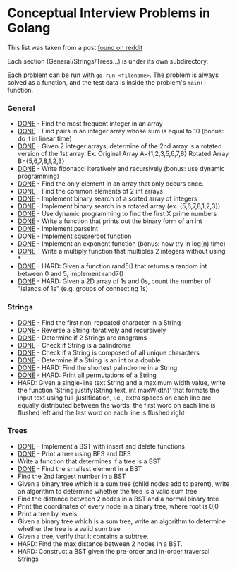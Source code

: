 # Conceptual Interview Problems in Golang
This list was taken from a post [found on reddit](https://www.reddit.com/r/cscareerquestions/comments/20ahfq/heres_a_pretty_big_list_of_programming_interview/?st=j8dc7k2e&sh=11599122)

Each section (General/Strings/Trees...) is under its own subdirectory.

Each problem can be run with `go run <filename>`. The problem is always solved
as a function, and the test data is inside the problem's `main()` function.

### General
 - [DONE](https://github.com/devedge/GolangPractice/blob/master/ConceptualInterviewProblems/General/mostfreqint.go) - Find the most frequent integer in an array
 - [DONE](https://github.com/devedge/GolangPractice/blob/master/ConceptualInterviewProblems/General/sum10.go) - Find pairs in an integer array whose sum is equal to 10 (bonus: do it in linear time)
 - [DONE](https://github.com/devedge/GolangPractice/blob/master/ConceptualInterviewProblems/General/rotatedarrays.go) - Given 2 integer arrays, determine of the 2nd array is a rotated version of the 1st array. Ex. Original Array A={1,2,3,5,6,7,8} Rotated Array B={5,6,7,8,1,2,3}
 - [DONE](https://github.com/devedge/GolangPractice/blob/master/ConceptualInterviewProblems/General/fibonacci.go) - Write fibonacci iteratively and recursively (bonus: use dynamic programming)
 - [DONE](https://github.com/devedge/GolangPractice/blob/master/ConceptualInterviewProblems/General/singlenum.go) - Find the only element in an array that only occurs once.
 - [DONE](https://github.com/devedge/GolangPractice/blob/master/ConceptualInterviewProblems/General/commonelements.go) - Find the common elements of 2 int arrays
 - [DONE](https://github.com/devedge/GolangPractice/blob/master/ConceptualInterviewProblems/General/binarysearch.go) - Implement binary search of a sorted array of integers
 - [DONE](https://github.com/devedge/GolangPractice/blob/master/ConceptualInterviewProblems/General/binarysearch-rotated.go) - Implement binary search in a rotated array (ex. {5,6,7,8,1,2,3})
 - [DONE](https://github.com/devedge/GolangPractice/blob/master/ConceptualInterviewProblems/General/primesievedynamic.go) - Use dynamic programming to find the first X prime numbers
 - [DONE](https://github.com/devedge/GolangPractice/blob/master/ConceptualInterviewProblems/General/printbinaryint.go) - Write a function that prints out the binary form of an int
 - [DONE](https://github.com/devedge/GolangPractice/blob/master/ConceptualInterviewProblems/General/parseint.go) - Implement parseInt
 - [DONE](https://github.com/devedge/GolangPractice/blob/master/ConceptualInterviewProblems/General/sqrt.go) - Implement squareroot function
 - [DONE](https://github.com/devedge/GolangPractice/blob/master/ConceptualInterviewProblems/General/exponent.go) - Implement an exponent function (bonus: now try in log(n) time)
 - [DONE](https://github.com/devedge/GolangPractice/blob/master/ConceptualInterviewProblems/General/multiply.go) - Write a multiply function that multiples 2 integers without using *
 - [DONE](https://github.com/devedge/GolangPractice/blob/master/ConceptualInterviewProblems/General/rand7.go) - HARD: Given a function rand5() that returns a random int between 0 and 5, implement rand7()
 - [DONE](https://github.com/devedge/GolangPractice/blob/master/ConceptualInterviewProblems/General/islandclusters.go) - HARD: Given a 2D array of 1s and 0s, count the number of "islands of 1s" (e.g. groups of connecting 1s)

### Strings
 - [DONE](https://github.com/devedge/GolangPractice/blob/master/ConceptualInterviewProblems/Strings/firstnon-repeated.go) - Find the first non-repeated character in a String
 - [DONE](https://github.com/devedge/GolangPractice/blob/master/ConceptualInterviewProblems/Strings/reverse-string.go) - Reverse a String iteratively and recursively
 - [DONE](https://github.com/devedge/GolangPractice/blob/master/ConceptualInterviewProblems/Strings/anagrams.go) - Determine if 2 Strings are anagrams
 - [DONE](https://github.com/devedge/GolangPractice/blob/master/ConceptualInterviewProblems/Strings/palindrome.go) - Check if String is a palindrome
 - [DONE](https://github.com/devedge/GolangPractice/blob/master/ConceptualInterviewProblems/Strings/uniqueStrings.go) - Check if a String is composed of all unique characters
 - [DONE](https://github.com/devedge/GolangPractice/blob/master/ConceptualInterviewProblems/Strings/intORdouble.go) - Determine if a String is an int or a double
 - [DONE](https://github.com/devedge/GolangPractice/blob/master/ConceptualInterviewProblems/Strings/shortestPalindrome.go) - HARD: Find the shortest palindrome in a String
 - [DONE](https://github.com/devedge/GolangPractice/blob/master/ConceptualInterviewProblems/Strings/) - HARD: Print all permutations of a String
 - HARD: Given a single-line text String and a maximum width value, write the function 'String justify(String text, int maxWidth)' that formats the input text using full-justification, i.e., extra spaces on each line are equally distributed between the words; the first word on each line is flushed left and the last word on each line is flushed right

### Trees
 - [DONE](https://github.com/devedge/GolangPractice/blob/master/ConceptualInterviewProblems/Trees/binarySearchTree.go) - Implement a BST with insert and delete functions
 - [DONE](https://github.com/devedge/GolangPractice/blob/master/ConceptualInterviewProblems/Trees/binarySearchTree.go#L249) - Print a tree using BFS and DFS
 - Write a function that determines if a tree is a BST
 - [DONE](https://github.com/devedge/GolangPractice/blob/master/ConceptualInterviewProblems/Trees/binarySearchTree.go#L237) - Find the smallest element in a BST
 - Find the 2nd largest number in a BST
 - Given a binary tree which is a sum tree (child nodes add to parent), write an algorithm to determine whether the tree is a valid sum tree
 - Find the distance between 2 nodes in a BST and a normal binary tree
 - Print the coordinates of every node in a binary tree, where root is 0,0
 - Print a tree by levels
 - Given a binary tree which is a sum tree, write an algorithm to determine whether the tree is a valid sum tree
 - Given a tree, verify that it contains a subtree.
 - HARD: Find the max distance between 2 nodes in a BST.
 - HARD: Construct a BST given the pre-order and in-order traversal Strings

